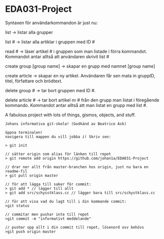 EDA031-Project
==============

Syntaxen för användarkommandon är just nu:

list -> listar alla grupper

list # -> listar alla artiklar i gruppen med ID #

read # -> läser artikel # i gruppen som man listade i förra kommandot. 
Kommandot antar alltså att användaren skrivit list #

create group [group name] -> skapar en grupp med namnet [group name]

create article -> skapar en ny artikel. 
Användaren får sen mata in gruppID, titel, författare och brödtext.

delete group # -> tar bort gruppen med ID #.

delete article # -> tar bort artikel nr # från den grupp man listat i föregående kommando. 
Kommandot antar alltså att man listat en grupp med list #.



A fabulous project with lots of things, gismos, objects, and stuff.

	Johans informativa git-skola! (Godkänd av Beatrice Ask)
	
	öppna terminalen!
	navigera till mappen du vill jobba i! Skriv sen:

	> git init

	// sätter origin som alias för länken till repot
	> git remote add origin https://github.com/johan1a/EDA031-Project 

	// drar ner allt från master-branchen hos origin, just nu bara en readme-fil
	> git pull origin master

	// för att lägga till saker för commit:
	> git add * // lägger till allt
	> git add src/schysstklass.cc // lägger bara till src/schystklass.cc

	// för att visa vad du lagt till i din kommande commit:
	>git status 

	// commitar men pushar inte till repot
	>git commit -m "informativt meddelande" 

	// pushar upp allt i din commit till repot, lösenord osv behövs
	>git push origin master
